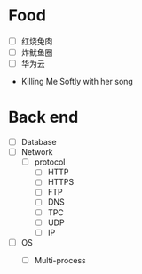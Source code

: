 # Food
- [ ] 红烧兔肉
- [ ] 炸鱿鱼圈
- [ ] 华为云
- Killing Me Softly with her song

# Back end
 - [ ] Database
 - [ ] Network
	 - [ ] protocol
		 - [ ] HTTP
		 - [ ] HTTPS
		 - [ ] FTP
		 - [ ] DNS
		 - [ ] TPC
		 - [ ] UDP
		 - [ ] IP
- [ ] OS
	- [ ] Multi-process


